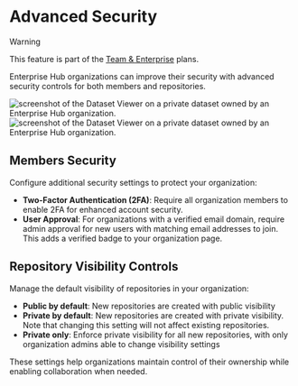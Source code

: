# Advanced Security

> [!WARNING]
> This feature is part of the <a href="https://huggingface.co/enterprise">Team & Enterprise</a> plans.

Enterprise Hub organizations can improve their security with advanced security controls for both members and repositories.

<div class="flex justify-center" style="max-width: 550px">
    <img class="block dark:hidden m-0!" src="https://huggingface.co/datasets/huggingface/documentation-images/resolve/main/enterprise/advanced-security.png" alt="screenshot of the Dataset Viewer on a private dataset owned by an Enterprise Hub organization."/>
    <img class="hidden dark:block m-0!" src="https://huggingface.co/datasets/huggingface/documentation-images/resolve/main/enterprise/advanced-security-dark.png" alt="screenshot of the Dataset Viewer on a private dataset owned by an Enterprise Hub organization."/>
</div>

## Members Security

Configure additional security settings to protect your organization:

- **Two-Factor Authentication (2FA)**: Require all organization members to enable 2FA for enhanced account security.
- **User Approval**: For organizations with a verified email domain, require admin approval for new users with matching email addresses to join. This adds a verified badge to your organization page.

## Repository Visibility Controls

Manage the default visibility of repositories in your organization:

- **Public by default**: New repositories are created with public visibility
- **Private by default**: New repositories are created with private visibility. Note that changing this setting will not affect existing repositories.
- **Private only**: Enforce private visibility for all new repositories, with only organization admins able to change visibility settings

These settings help organizations maintain control of their ownership while enabling collaboration when needed.
